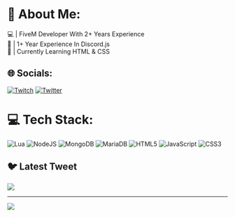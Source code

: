 # 💫 About Me:
💻 | FiveM Developer With 2+ Years Experience<br>🤖 | 1+ Year Experience In Discord.js<br>🤔 | Currently Learning HTML & CSS


## 🌐 Socials:
[![Twitch](https://img.shields.io/badge/Twitch-%239146FF.svg?logo=Twitch&logoColor=white)](https://twitch.tv/Cyzxin) [![Twitter](https://img.shields.io/badge/Twitter-%231DA1F2.svg?logo=Twitter&logoColor=white)](https://twitter.com/Cyzxin) 

# 💻 Tech Stack:
![Lua](https://img.shields.io/badge/lua-%232C2D72.svg?style=flat&logo=lua&logoColor=white) ![NodeJS](https://img.shields.io/badge/node.js-6DA55F?style=flat&logo=node.js&logoColor=white) ![MongoDB](https://img.shields.io/badge/MongoDB-%234ea94b.svg?style=flat&logo=mongodb&logoColor=white) ![MariaDB](https://img.shields.io/badge/MariaDB-003545?style=flat&logo=mariadb&logoColor=white) ![HTML5](https://img.shields.io/badge/html5-%23E34F26.svg?style=flat&logo=html5&logoColor=white) ![JavaScript](https://img.shields.io/badge/javascript-%23323330.svg?style=flat&logo=javascript&logoColor=%23F7DF1E) ![CSS3](https://img.shields.io/badge/css3-%231572B6.svg?style=flat&logo=css3&logoColor=white)

## 🐦 Latest Tweet
[![](https://gtce.itsvg.in/api?username=Cyzxin)](https://github.com/VishwaGauravIn/github-twitter-card-embed)

---
[![](https://visitcount.itsvg.in/api?id=Cyzxin&icon=0&color=0)](https://visitcount.itsvg.in)

